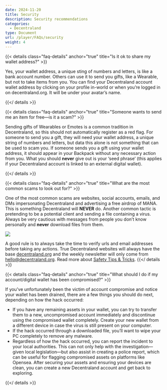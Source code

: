 ```yaml
---
date: 2024-11-20
title: Security
description: Security recommendations
categories:
  - Decentraland
type: Document
url: /player/FAQs/security
weight: 4
---
```


{{< details class="faq-details" anchor="true" title="Is it ok to share my wallet address?" >}}

Yes, your wallet address, a unique sting of numbers and letters, is like a bank account number. Others can use it to send you gifts, like a Wearable, but not to take items from you.
You can find your Decentraland account wallet address by clicking on your profile in-world or when you’re logged in on decentraland.org. It will be under your avatar’s name.

{{</ details >}}

{{< details class="faq-details" anchor="true" title="Someone wants to send me an item for free—is it a scam?" >}}

Sending gifts of Wearables or Emotes is a common tradition in Decentraland, so this should not automatically register as a red flag. For someone to send you a gift, they will need your wallet address, a unique string of numbers and letters, but data this alone is not something that can be used to scam you. If someone sends you a gift using your wallet address, it should appear in your Backpack without any necessary action from you.
What you should **never** give out is your ‘seed phrase’ (this applies if your Decentraland account is linked to an external digital wallet).

{{</ details >}}

{{< details class="faq-details" anchor="true" title="What are the most common scams to look out for?" >}}

One of the most common scams are websites, social accounts, emails, and DMs impersonating Decentraland and advertising a free airdrop of MANA. This is something Decentraland will **NEVER** do.
Another common tactic is pretending to be a potential client and sending a file containing a virus. Always be very cautious with messages from people you don’t know personally and **never** download files from them.

![](/images/players/domains.png)

A good rule is to always take the time to verify urls and email addresses before taking any actions. True Decentraland websites will always have the base [decentraland.org](http://decentraland.org) and the weekly newsletter will only come from hello@decentraland.org.
Read more about [Safety Tips & Tricks](https://decentraland.org/blog/about-decentraland/how-to-keep-your-digital-assets-safe-in-the-metaverse).
{{</ details >}}

{{< details class="faq-details" anchor="true" title="What should I do if my account/digital wallet has been compromised?" >}}

If you've unfortunately been the victim of account compromise and notice your wallet has been drained, there are a few things you should do next, depending on how the hack occurred:

- If you have any remaining assets in your wallet, you can try to transfer them to a new, uncompromised account immediately and discontinue using the compromised wallet completely. Create your new wallet from a different device in case the virus is still present on your computer.
- If the hack occurred through a downloaded file, you’ll want to wipe your PC completely to remove any malware.
- Regardless of how the hack occurred, you can report the incident to your local authorities. This can not only help with the investigation—given local legislation—but also assist in creating a police report, which can be useful for flagging compromised assets on platforms like Opensea.
  After securing your assets and ensuring your devices are clean, you can create a new Decentraland account and get back to exploring.

{{</ details >}}
